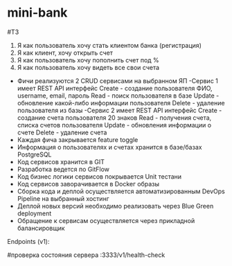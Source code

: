 # mini-bank

#ТЗ
1. Я как пользователь хочу стать клиентом банка (регистрация)
2. Я как клиент, хочу открыть счет
3. Я как пользователь хочу пополнить счет под %
4. Я как пользователь хочу видеть все свои счета
- Фичи реализуются 2 CRUD сервисами на выбранном ЯП
-Сервис 1 имеет REST API интерфейс
    Create - создание пользователя ФИО, username, email, пароль
    Read - поиск пользователя в базе
    Update - обновление какой-либо информации пользователя
    Delete - удаление пользователя из базы
-Сервис 2 имеет REST API интерфейс
    Create - создание счета пользователя 20 знаков
    Read - получения счета, списка счетов пользователя
    Update - обновления информации о счете
    Delete - удаление счета
- Каждая фича закрывается feature toggle
- Информация о пользователях и счетах хранится в базе/базах PostgreSQL
- Код сервисов хранится в GIT
- Разработка ведется по GitFlow
- Код бизнес логики сервисов покрывается Unit тестани
- Код сервисов заворачивается в Dockeг образы
- Сборка кода и деплой осуществляется автоматизированным DevOps Pipeline на выбранный хостинг
- Деплой новых версий необходимо реализовать через Blue Green deployment
- Обращение к сервисам осуществляется через прикладной балансировщик

Endpoints (v1):

#проверка состояния сервера
:3333/v1/health-check  
